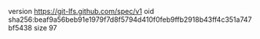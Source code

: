 version https://git-lfs.github.com/spec/v1
oid sha256:beaf9a56beb91e1979f7d8f5794d410f0feb9ffb2918b43ff4c351a747bf5438
size 97
